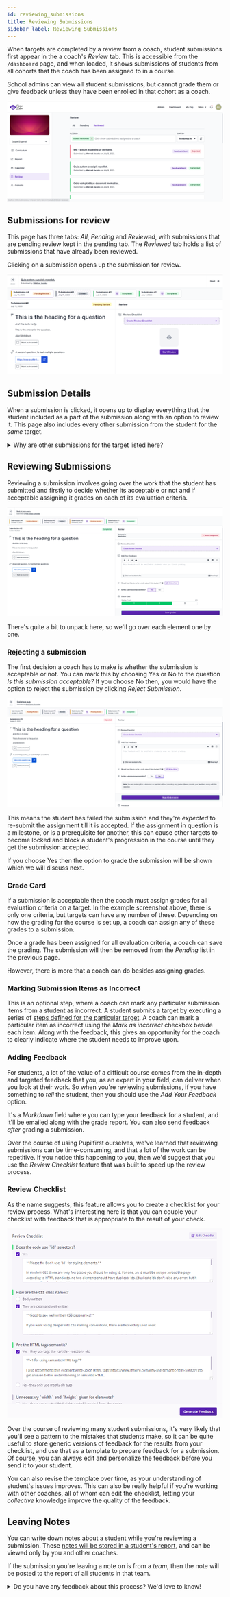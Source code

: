 ```yaml
---
id: reviewing_submissions
title: Reviewing Submissions
sidebar_label: Reviewing Submissions
---
```


When targets are completed by a review from a coach, student submissions first appear in the a coach's _Review_ tab. This is accessible from the `/dashboard` page, and when loaded, it shows submissions of students from all cohorts that the coach has been assigned to in a course.

School admins can view all student submissions, but cannot grade them or give feedback unless they have been enrolled in that cohort as a coach.

![Submissions for review](../assets/reviewing_submissions/index.png)

## Submissions for review

This page has three tabs: _All_, _Pending_ and _Reviewed_, with submissions that are pending review kept in the pending tab. The _Reviewed_ tab holds a list of submissions that have already been reviewed.

Clicking on a submission opens up the submission for review.

![Submission details](../assets/reviewing_submissions/show.png)

## Submission Details

When a submission is clicked, it opens up to display everything that the student included as a part of the submission along with an option to review it. This page also includes every other submission from the student for the _same_ target.

<details>
  <summary>Why are other submissions for the target listed here?</summary>
  <div>
    Because students can make multiple submissions to improve their grade on a target, it makes sense to see previous submissions for the target in the same place. This allows coach to easily and quickly check for improvement from their prior work.
  </div>
</details>

## Reviewing Submissions

Reviewing a submission involves going over the work that the student has submitted and firstly to decide whether its acceptable or not and if acceptable assigning it grades on each of its evaluation criteria.

![Reviewing a submission](../assets/reviewing_submissions/grading_a_submission.png)

There's quite a bit to unpack here, so we'll go over each element one by one.

### Rejecting a submission

The first decision a coach has to make is whether the submission is acceptable or not. You can mark this by choosing Yes or No to the question _Is this submission acceptable?_
If you choose No then, you would have the option to reject the submission by clicking _Reject Submission_.

![Rejecting a submission](../assets/reviewing_submissions/reject_submission.png)

This means the student has failed the submission and they're _expected_ to re-submit the assignment till it is accepted. If the assignment in question is a milestone, or is a prerequisite for another, this can cause other targets to become locked and block a student's progression in the course until they get the submission accepted.

If you choose Yes then the option to grade the submission will be shown which we will discuss next.

### Grade Card

If a submission is acceptable then the coach must assign grades for all evaluation criteria on a target. In the example screenshot above, there is only one criteria, but targets can have any number of these. Depending on how the grading for the course is set up, a coach can assign any of these grades to a submission.

Once a grade has been assigned for all evaluation criteria, a coach can save the grading. The submission will then be removed from the _Pending_ list in the previous page.

However, there is more that a coach can do besides assigning grades.

### Marking Submission Items as Incorrect

This is an optional step, where a coach can mark any particular submission items from a student as incorrect. A student submits a target by executing a series of [steps defined for the particular target](/users/curriculum_editor#defining-steps-to-complete-a-target). A coach can mark a particular item as incorrect using the _Mark as incorrect_ checkbox beside each item. Along with the feedback, this gives an opportunity for the coach to clearly indicate where the student needs to improve upon.

### Adding Feedback

For students, a lot of the value of a difficult course comes from the in-depth and targeted feedback that you, as an expert in your field, can deliver when you look at their work. So when you're reviewing submissions, if you have something to _tell_ the student, then you should use the _Add Your Feedback_ option.

It's a _Markdown_ field where you can type your feedback for a student, and it'll be emailed along with the grade report. You can also send feedback _after_ grading a submission.

Over the course of using Pupilfirst ourselves, we've learned that reviewing submissions can be time-consuming, and that a lot of the work can be repetitive. If you notice this happening to you, then we'd suggest that you use the _Review Checklist_ feature that was built to speed up the review process.

### Review Checklist

As the name suggests, this feature allows you to create a checklist for your review process. What's interesting here is that you can couple your checklist with feedback that is appropriate to the result of your check.

![Review Checklist](../assets/reviewing_submissions/review-checklist_bbkrkg.png)

Over the course of reviewing many student submissions, it's very likely that you'll see a pattern to the mistakes that students make, so it can be quite useful to store generic versions of feedback for the results from your checklist, and use that as a template to prepare feedback for a submission. Of course, you can always edit and personalize the feedback before you send it to your student.

You can also revise the template over time, as your understanding of student's issues improves. This can also be really helpful if you're working with other coaches, all of whom can edit the checklist, letting your _collective_ knowledge improve the quality of the feedback.

## Leaving Notes

You can write down notes about a student while you're reviewing a submission. These [notes will be stored in a student's report](/users/reviewing_submissions#leaving-notes), and can be viewed only by you and other coaches.

If the submission you're leaving a note on is from a _team_, then the note will be posted to the report of all students in that team.

<details>
  <summary>Do you have any feedback about this process? We'd love to know!</summary>
  <div>
    The greater the difficultly of a course, the greater the importance of a good review process and targeted feedback. As always, if your experience as a teacher has shown you new approaches or techniques, our team at Pupilfirst would be more than happy to <a href="mailto:support@pupilfirst.com">have a conversation about it</a>.
  </div>
</details>
